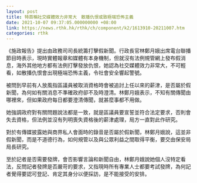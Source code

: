 ```yaml
---
layout: post
title: 特首稱社交媒體效力非常大　散播仇恨或致極端恐怖主義
date: 2021-10-07 09:37:05.000000000 +08:00
link: https://news.rthk.hk/rthk/ch/component/k2/1613910-20211007.htm
categories: rthk
---
```


《施政報告》提出由政務司司長統籌打擊假新聞。行政長官林鄭月娥出席電台聯播節目時表示，現時實體報章和媒體有本身機制，但就沒有法例規管網上發布假消息，海外其他地方都有法例打擊發放仇恨，她認為社交媒體效力非常大，不可輕看，如散播仇恨會出現極端恐怖主義，令社會安全響起警號。

被問到早前有人放風指區議員被取消資格時會被追討上任以來的薪津，是否屬於假新聞，為何如有關消息不準確政府卻不及時澄清。林鄭月娥表示，不知有關傳聞由哪裡來，但如果政府每日都要澄清傳聞，就甚麼事都不用做。

她強調政府對有關問題說法都是一致，就是區議員要宣誓並符合法定要求，否則會失去資格，但法例並沒有列明喪失資格後的薪津處理，局方一直對此作研究。

對於有傳媒披露她與商界私人會面時的錄音是否屬於假新聞，林鄭月娥說，這並非假新聞，而是不道德行為，如何規管以及與公眾利益之間取得平衡，要交由保安局局長研究。

至於記者是否需要發牌，會否影響言論和新聞自由，林鄭月娥說她個人沒特定看法，反問記者發牌是否嚴苛的要求，又指現時所有專業人士都要考試發牌，為何記者覺得要認可登記、肯定其身分以便採訪，是不能接受的安排。

